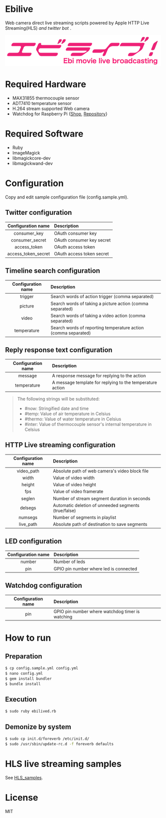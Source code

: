 # Ebilive

Web camera direct live streaming scripts powered by Apple HTTP Live Streaming(HLS) *and twitter bot* .

![Ebilive-logo](docs/logo.png)


# Required Hardware

- MAX31855 thermocouple sensor
- ADT7410 temperature sensor
- H.264 stream supported Web camera
- Watchdog for Raspberry Pi {[Shop](https://www.switch-science.com/catalog/2254/), [Repository](https://github.com/SWITCHSCIENCE/Watchdog_for_RaspberryPi)}

# Required Software

- Ruby
- ImageMagick
- libmagickcore-dev
- libmagickwand-dev


# Configuration

Copy and edit sample configuration file (config.sample.yml).

## Twitter configuration

| Configuration name |       Description         |
|:------------------:|:--------------------------|
|    consumer_key    | OAuth consumer key        |
|   consumer_secret  | OAuth consumer key secret |
|     access_token   | OAuth access token        |
| access_token_secret| OAuth access token secret |

## Timeline search configuration

| Configuration name |       Description                                               |
|:------------------:|:----------------------------------------------------------------|
|        trigger     | Search words of action trigger (comma separated)                |
|        picture     | Search words of taking a picture action (comma separated)       |
|         video      | Search words of taking a video action (comma separated)         |
|      temperature   | Search words of reporting temperature action (comma separated)  |

## Reply response text configuration

| Configuration name |       Description                                         |
|:------------------:|:----------------------------------------------------------|
|        message     | A response message for replying to the action             |
|      temperature   | A message template for replying to the temperature action |

>    The following strings will be substituted:
>    - #now: Stringified date and time
>    - #temp: Value of air temperature in Celsius
>    - #thermo: Value of water temperature in Celsius
>    - #inter: Value of thermocouple sensor's internal temperature in Celsius


## HTTP Live streaming configuration

| Configuration name |       Description                                     |
|:------------------:|:------------------------------------------------------|
|      video_path    | Absolute path of web camera's video block file        |
|         width      | Value of video width                                  |
|        height      | Value of video height                                 |
|          fps       | Value of video framerate                              |
|        seglen      | Number of stream segment duration in seconds          |
|        delsegs     | Automatic deletion of unneeded segments (true/false)  |
|        numsegs     | Number of segments in playlist                        |
|        live_path   | Absolute path of destination to save segments         |

## LED configuration

| Configuration name |       Description                                     |
|:------------------:|:------------------------------------------------------|
|        number      | Number of leds                                        |
|          pin       | GPIO pin number where led is connected                |


## Watchdog configuration
| Configuration name |       Description                                     |
|:------------------:|:------------------------------------------------------|
|          pin       | GPIO pin number where watchdog timer is watching      |


# How to run

## Preparation
```sh
$ cp config.sample.yml config.yml
$ nano config.yml
$ gem install bundler
$ bundle install
```

## Execution
```sh
$ sudo ruby ebilived.rb
```

## Demonize by system
```sh
$ sudo cp init.d/foreverb /etc/init.d/
$ sudo /usr/sbin/update-rc.d -f foreverb defaults
```


# HLS live streaming samples
See [HLS_samples](HLS_samples).

# License

MIT
